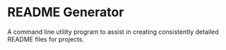 # README Generator

A command line utility program to assist in creating consistently detailed README files for projects.
